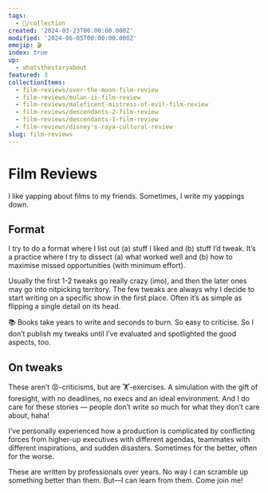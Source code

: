 ```yaml
---
tags:
  - 📂/collection
created: '2024-03-23T00:00:00.000Z'
modified: '2024-06-05T00:00:00.000Z'
emojip: 🎬
index: true
up:
  - whatsthestoryabout
featured: 3
collectionItems:
  - film-reviews/over-the-moon-film-review
  - film-reviews/mulan-ii-film-review
  - film-reviews/maleficent-mistress-of-evil-film-review
  - film-reviews/descendants-2-film-review
  - film-reviews/descendants-1-film-review
  - film-reviews/disney's-raya-cultural-review
slug: film-reviews
---
```

# Film Reviews

I like yapping about films to my friends. Sometimes, I write my yappings down.

## Format

I try to do a format where I list out (a) stuff I liked and (b) stuff I’d tweak. It’s a practice where I try to dissect (a) what worked well and (b) how to maximise missed opportunities (with minimum effort).

Usually the first 1-2 tweaks go really crazy (imo), and then the later ones may go into nitpicking territory. The few tweaks are always why I decide to start writing on a specific show in the first place. Often it’s as simple as flipping a single detail on its head.

📚 Books take years to write and seconds to burn. So easy to criticise. So I don’t publish my tweaks until I’ve evaluated and spotlighted the good aspects, too.

## On tweaks

These aren’t 😡-criticisms, but are 🏋️-exercises. A simulation with the gift of foresight, with no deadlines, no execs and an ideal environment. And I do care for these stories — people don’t write so much for what they don’t care about, haha!

I’ve personally experienced how a production is complicated by conflicting forces from higher-up executives with different agendas, teammates with different inspirations, and sudden disasters. Sometimes for the better, often for the worse.

These are written by professionals over years. No way I can scramble up something better than them. But—I can learn from them. Come join me!
